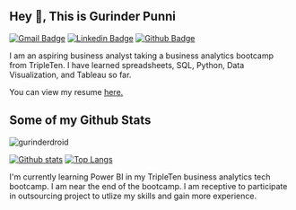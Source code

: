 ## Hey 👋, This is Gurinder Punni
[![Gmail Badge](https://img.shields.io/badge/-gurinderpunni15@gmail.com-c14438?style=flat&logo=Gmail&logoColor=white&link=mailto:gurinderpunni15@gmail.com)](mailto:gurinderpunni15@gmail.com) 
[![Linkedin Badge](https://img.shields.io/badge/-gurinderpunni-0072b1?style=flat&logo=Linkedin&logoColor=white&link=https://www.linkedin.com/in/gurinderpunni/)](https://www.linkedin.com/in/gurinderpunni/) [![Github Badge](https://img.shields.io/badge/-gurinderdroid-grey?style=flat&logo=github&logoColor=white&link=https://github.com/gurinderdroid/)](https://www.github.com/gurinderdroid/) <p align='left'>I am an aspiring business analyst taking a business analytics bootcamp from TripleTen. I have learned spreadsheets, SQL, Python, Data Visualization, and Tableau so far. </p><p align='left'> You can view my resume <a href='https://docs.google.com/document/d/1j0w2xw12COWaO2fylsuSX5b_zV8TpAyepYla_aUB2kg/edit?usp=sharing ' target=_blank><u>here</u>.</a></p>
## Some of my Github Stats
<p align=left> <img src=https://komarev.com/ghpvc/?username=gurinderdroid alt=gurinderdroid /> </p>

[![Github stats](https://github-readme-stats.vercel.app/api?username=gurinderdroid&show_icons=true&include_all_commits=true)](https://github.com/gurinderdroid/github-readme-stats)
[![Top Langs](https://github-readme-stats.vercel.app/api/top-langs/?username=gurinderdroid&layout=compact)](https://github.com/gurinderdroid/github-readme-stats)

I'm currently learning Power BI in my TripleTen business analytics tech bootcamp. I am near the end of the bootcamp. I am receptive to participate in outsourcing project to utlize my skills and gain more experience. 

  

